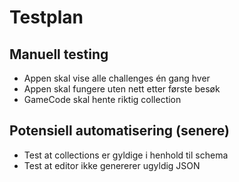 # Testplan

## Manuell testing
- Appen skal vise alle challenges én gang hver
- Appen skal fungere uten nett etter første besøk
- GameCode skal hente riktig collection

## Potensiell automatisering (senere)
- Test at collections er gyldige i henhold til schema
- Test at editor ikke genererer ugyldig JSON
